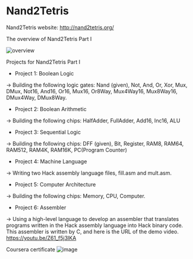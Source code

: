 # Nand2Tetris

Nand2Tetris website: http://nand2tetris.org/

The overview of Nand2Tetris Part I

![overview](https://github.com/harrylu0709/Nand2Tetris/assets/134115124/3402391e-8cd5-4171-9be8-3eb3d1b14c14)

Projects for Nand2Tetris Part I

* Project 1: Boolean Logic

-> Building the following logic gates: Nand (given), Not, And, Or, Xor, Mux, DMux, Not16, And16, Or16, Mux16, Or8Way, Mux4Way16, Mux8Way16, DMux4Way, DMux8Way.


* Project 2: Boolean Arithmetic

-> Building the following chips: HalfAdder, FullAdder, Add16, Inc16, ALU


* Project 3: Sequential Logic   

-> Building the following chips: DFF (given), Bit, Register, RAM8, RAM64, RAM512, RAM4K, RAM16K, PC(Program Counter)


* Project 4: Machine Language 

-> Writing two Hack assembly language files, fill.asm and mult.asm.


* Project 5: Computer Architecture  

-> Building the following chips: Memory, CPU, Computer.

* Project 6: Assembler  

-> Using a high-level language to develop an assembler that translates programs written in the Hack assembly language into Hack binary code. This assembler is written    by C, and here is the URL of the demo video. https://youtu.be/Z61_f5j3IKA

Coursera certificate
![image](https://github.com/harrylu0709/Nand2Tetris/assets/134115124/e27bb9da-52a4-4fcc-b8ea-4cba1016740c)

